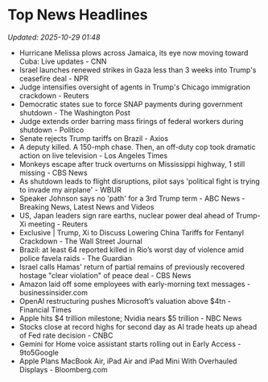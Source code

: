 # Top News Headlines

_Updated: 2025-10-29 01:48_

- Hurricane Melissa plows across Jamaica, its eye now moving toward Cuba: Live updates - CNN
- Israel launches renewed strikes in Gaza less than 3 weeks into Trump's ceasefire deal - NPR
- Judge intensifies oversight of agents in Trump's Chicago immigration crackdown - Reuters
- Democratic states sue to force SNAP payments during government shutdown - The Washington Post
- Judge extends order barring mass firings of federal workers during shutdown - Politico
- Senate rejects Trump tariffs on Brazil - Axios
- A deputy killed. A 150-mph chase. Then, an off-duty cop took dramatic action on live television - Los Angeles Times
- Monkeys escape after truck overturns on Mississippi highway, 1 still missing - CBS News
- As shutdown leads to flight disruptions, pilot says 'political fight is trying to invade my airplane' - WBUR
- Speaker Johnson says no 'path' for a 3rd Trump term - ABC News - Breaking News, Latest News and Videos
- US, Japan leaders sign rare earths, nuclear power deal ahead of Trump-Xi meeting - Reuters
- Exclusive | Trump, Xi to Discuss Lowering China Tariffs for Fentanyl Crackdown - The Wall Street Journal
- Brazil: at least 64 reported killed in Rio’s worst day of violence amid police favela raids - The Guardian
- Israel calls Hamas' return of partial remains of previously recovered hostage "clear violation" of peace deal - CBS News
- Amazon laid off some employees with early-morning text messages - businessinsider.com
- OpenAI restructuring pushes Microsoft’s valuation above $4tn - Financial Times
- Apple hits $4 trillion milestone; Nvidia nears $5 trillion - NBC News
- Stocks close at record highs for second day as AI trade heats up ahead of Fed rate decision - CNBC
- Gemini for Home voice assistant starts rolling out in Early Access - 9to5Google
- Apple Plans MacBook Air, iPad Air and iPad Mini With Overhauled Displays - Bloomberg.com